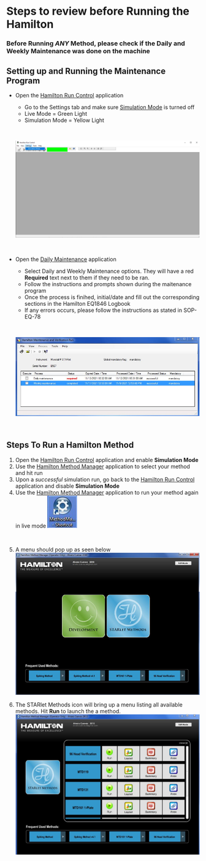 # Steps to review before Running the Hamilton

### Before Running ***ANY*** Method, please check if the Daily and Weekly Maintenance was done on the machine

## Setting up and Running the Maintenance Program

- Open the <u>Hamilton Run Control</u> application
    - Go to the Settings tab and make sure <u>Simulation Mode</u> is turned off
    - Live Mode = Green Light
    - Simulation Mode = Yellow Light
    <p>&nbsp;</p>

    ![Run Control](HamiltonImages/Run_Control.png "Run Control Live Mode")
    <p>&nbsp;</p>


- Open the <u>Daily Maintenance</u> application 
    - Select Daily and Weekly Maintenance options. They will have a red **Required** text next to them if they need to be ran.
    - Follow the instructions and prompts shown during the maitenance program
    - Once the process is finihed, initial/date and fill out the corresponding sections in the Hamilton EQ1846 Logbook
    - If any errors occurs, please follow the instructions as stated in SOP-EQ-78
    <p>&nbsp;</p>

    ![Maintenance](HamiltonImages/Hamilton_Daily_Maintenance_Required.JPG "Maintenance Application Screen")
    
    <p>&nbsp;</p>

## Steps To Run a Hamilton Method
  1) Open the <u>Hamilton Run Control</u> application and enable **Simulation Mode**
  2) Use the <u>Hamilton Method Manager</u> application to select your method and hit run
  3) Upon a *successful* simulation run, go back to the <u>Hamilton Run Control</u> application and disable **Simulation Mode**
  4) Use the <u>Hamilton Method Manager</u> application to run your method again in live mode
  ![Method Manager Icon](HamiltonImages/Hamilton_MethodManagerIcon.JPG "Method Manager Shortcut Icon")
  <p>&nbsp;</p>

  5) A menu should pop up as seen below
  ![Method Manager Method List](HamiltonImages/Hamilton_MethodManagerMenu.JPG "Hamilton Method Manager Starting Menu")

  1) The STARlet Methods icon will bring up a menu listing all available methods. Hit **Run** to launch the a method.
  ![Hamilton Method List](HamiltonImages/Hamilton_MethodManager_MethodMenu.JPG)


